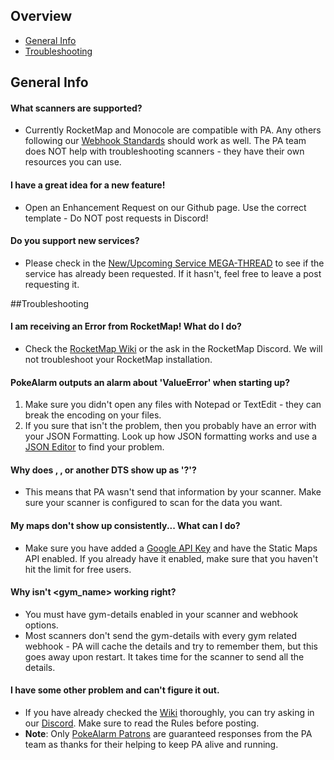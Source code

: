 ## Overview
* [General Info](#general=info)
* [Troubleshooting](#troubleshooting)

## General Info

#### What scanners are supported?

* Currently RocketMap and Monocole are compatible with PA. Any others following our [Webhook Standards](webhook-standard) should work as well. The PA team does NOT help with troubleshooting scanners - they have their own resources you can use.

#### I have a great idea for a new feature!
* Open an Enhancement Request on our Github page. Use the correct template - Do NOT post requests in Discord!

#### Do you support new services?
* Please check in the [New/Upcoming Service MEGA-THREAD](https://github.com/kvangent/PokeAlarm/issues/147) to see if the service has already been requested. If it hasn't, feel free to leave a post requesting it.

##Troubleshooting

#### I am receiving an Error from RocketMap! What do I do?
* Check the [RocketMap Wiki](https://rocketmap.readthedocs.io) or the ask in the RocketMap Discord.  We will not troubleshoot your RocketMap installation.

#### PokeAlarm outputs an alarm about 'ValueError' when starting up?

1. Make sure you didn't open any files with Notepad or TextEdit - they can break the encoding on your files.
2. If you sure that isn't the problem, then you probably have an error with your JSON Formatting. Look up how JSON formatting works and use a [JSON Editor](http://www.jsoneditoronline.org/) to find your problem.

#### Why does <iv>, <cp>, or another DTS show up as '?'?
* This means that PA wasn't send that information by your scanner. Make sure your scanner is configured to scan for the data you want. 

#### My maps don't show up consistently... What can I do?
* Make sure you have added a [Google API Key](Google-Maps-API-Key) and have the Static Maps API enabled. If you already have it enabled, make sure that you haven't hit the limit for free users.

#### Why isn't <gym_name> working right?
* You must have gym-details enabled in your scanner and webhook options. 
* Most scanners don't send the gym-details with every gym related webhook - PA will cache the details and try to remember them, but this goes away upon restart. It takes time for the scanner to send all the details. 

#### I have some other problem and can't figure it out.
* If you have already checked the [Wiki](Home) thoroughly, you can try asking in our [Discord](https://discord.gg/S2BKC7p). Make sure to read the Rules before posting.
* **Note**: Only [PokeAlarm Patrons](https://www.patreon.com/pokealarm) are guaranteed responses from the PA team as thanks for their helping to keep PA alive and running. 